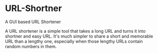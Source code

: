 # URL-Shortner
A GUI based URL Shortener

A URL shortener is a simple tool that takes a long URL and turns it into shortner and easy URL.
It's much simpler to share a short and memorable URL than a lengthy one, especially when those lengthy URLs
contain random numbers in them.

